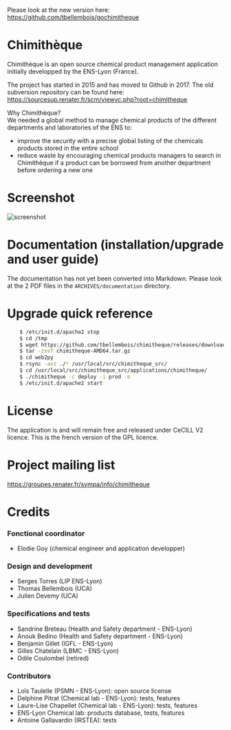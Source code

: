 Please look at the new version here:
<https://github.com/tbellembois/gochimitheque>

# Chimithèque

Chimithèque is an open source chemical product management application initially developped by the ENS-Lyon (France).

The project has started in 2015 and has moved to Github in 2017.
The old subversion repository can be found here: <https://sourcesup.renater.fr/scm/viewvc.php?root=chimitheque>

Why Chimithèque?  
We needed a global method to manage chemical products of the different departments and laboratories of the ENS to:
- improve the security with a precise global listing of the chemicals products stored in the entire school
- reduce waste by encouraging chemical products managers to search in Chimithèque if a product can be borrowed from another department before ordering a new one

# Screenshot

![screenshot](screenshot.png)

# Documentation (installation/upgrade and user guide)

The documentation has not yet been converted into Markdown. Please look at the 2 PDF files in the `ARCHIVES/documentation` directory.

# Upgrade quick reference

```bash
    $ /etc/init.d/apache2 stop
    $ cd /tmp
    $ wget https://github.com/tbellembois/chimitheque/releases/download/{version}/chimitheque-AMD64.tar.gz 
    $ tar -zxvf chimitheque-AMD64.tar.gz
    $ cd web2py
    $ rsync -avz ./* /usr/local/src/chimitheque_src/
    $ cd /usr/local/src/chimitheque_src/applications/chimitheque/
    $ ./chimitheque -c deploy -i prod -o
    $ /etc/init.d/apache2 start
```

# License

The application is and will remain free and released under CeCILL V2 licence. This is the french version of the GPL licence.

# Project mailing list

https://groupes.renater.fr/sympa/info/chimitheque

# Credits

### Fonctional coordinator
- Elodie Goy (chemical engineer and application developper)

### Design and development
- Serges Torres (LIP ENS-Lyon)
- Thomas Bellembois (UCA)
- Julien Devemy (UCA)

### Specifications and tests
- Sandrine Breteau (Health and Safety department - ENS-Lyon)
- Anouk Bedino (Health and Safety department - ENS-Lyon)
- Benjamin Gillet (IGFL - ENS-Lyon)
- Gilles Chatelain (LBMC - ENS-Lyon)
- Odile Coulombel (retired)

### Contributors
- Loïs Taulelle (PSMN - ENS-Lyon): open source license
- Delphine Pitrat (Chemical lab - ENS-Lyon): tests, features
- Laure-Lise Chapellet (Chemical lab - ENS-Lyon): tests, features
- ENS-Lyon Chemical lab: products database, tests, features
- Antoine Gallavardin (IRSTEA): tests
